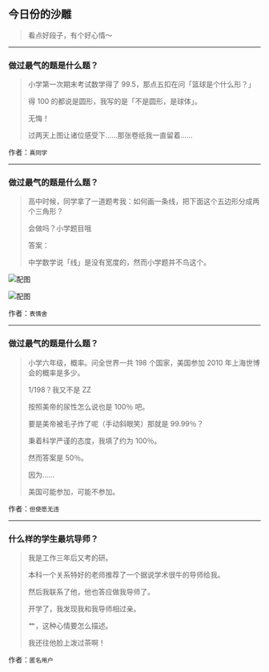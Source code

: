 ## 今日份的沙雕

> 看点好段子，有个好心情～


 
---

### 做过最气的题是什么题？

> 小学第一次期末考试数学得了 99.5，那点五扣在问「篮球是个什么形？」
> 
> 得 100 的都说是圆形，我写的是「不是圆形，是球体」。
> 
> 无悔！
> 
> 过两天上图让诸位感受下……那张卷纸我一直留着……


作者：`熹同学`

---

### 做过最气的题是什么题？

> 高中时候，同学拿了一道题考我：如何画一条线，把下面这个五边形分成两个三角形？
> 
> 会做吗？小学题目哦
> 
> 答案：
> 
> 中学数学说「线」是没有宽度的，然而小学题并不鸟这个。



![配图](http://pic2.zhimg.com/70/v2-11a2a31ac8a71fd56f9bb37fdc6f375d_b.jpg)



![配图](http://pic2.zhimg.com/70/v2-bc873d52f6b547212767c21dd8349621_b.jpg)


作者：`表情舍`

---

### 做过最气的题是什么题？

> 小学六年级，概率。问全世界一共 198 个国家，美国参加 2010 年上海世博会的概率是多少。
> 
> 1/198？我又不是 ZZ
> 
> 按照美帝的尿性怎么说也是 100％ 吧。
> 
> 要是美帝被毛子炸了呢（手动斜眼笑）那就是 99.99％？
> 
> 秉着科学严谨的态度，我填了约为 100％。
> 
> 然而答案是 50％。
> 
> 因为……
> 
> 美国可能参加，可能不参加。


作者：`但使愿无违`

---

### 什么样的学生最坑导师？

> 我是工作三年后又考的研。
> 
> 本科一个关系特好的老师推荐了一个据说学术很牛的导师给我。
> 
> 然后我联系了他，他也答应做我导师了。
> 
> 开学了，我发现我和我导师相过亲。
> 
> 艹，这种心情要怎么描述。
> 
> 我还往他脸上泼过茶啊！


作者：`匿名用户`